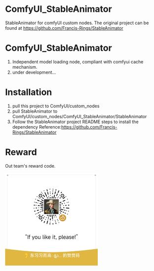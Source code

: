 # ComfyUI_StableAnimator
StableAnimator for comfyUI custom nodes.
The original project can be found at https://github.com/Francis-Rings/StableAnimator

# ComfyUI_StableAnimator
1. Independent model loading node, compliant with comfyui cache mechanism.
2. under development...

# Installation
1. pull this project to ComfyUI/custom_nodes
2. pull StableAnimator to ComfyUI/custom_nodes/ComfyUI_StableAnimator/StableAnimator
3. Follow the StableAnimator project README steps to install the dependency Reference:https://github.com/Francis-Rings/StableAnimator

# Reward
Out team's reward code.

<img src="images/20250219-203952.png" alt="Out team's reward code" width="300">
